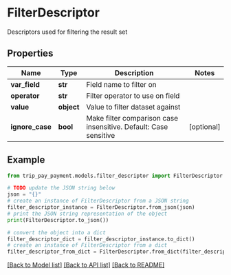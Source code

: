 # FilterDescriptor

Descriptors used for filtering the result set

## Properties

Name | Type | Description | Notes
------------ | ------------- | ------------- | -------------
**var_field** | **str** | Field name to filter on | 
**operator** | **str** | Filter operator to use on field | 
**value** | **object** | Value to filter dataset against | 
**ignore_case** | **bool** | Make filter comparison case insensitive. Default: Case sensitive  | [optional] 

## Example

```python
from trip_pay_payment.models.filter_descriptor import FilterDescriptor

# TODO update the JSON string below
json = "{}"
# create an instance of FilterDescriptor from a JSON string
filter_descriptor_instance = FilterDescriptor.from_json(json)
# print the JSON string representation of the object
print(FilterDescriptor.to_json())

# convert the object into a dict
filter_descriptor_dict = filter_descriptor_instance.to_dict()
# create an instance of FilterDescriptor from a dict
filter_descriptor_from_dict = FilterDescriptor.from_dict(filter_descriptor_dict)
```
[[Back to Model list]](../README.md#documentation-for-models) [[Back to API list]](../README.md#documentation-for-api-endpoints) [[Back to README]](../README.md)



